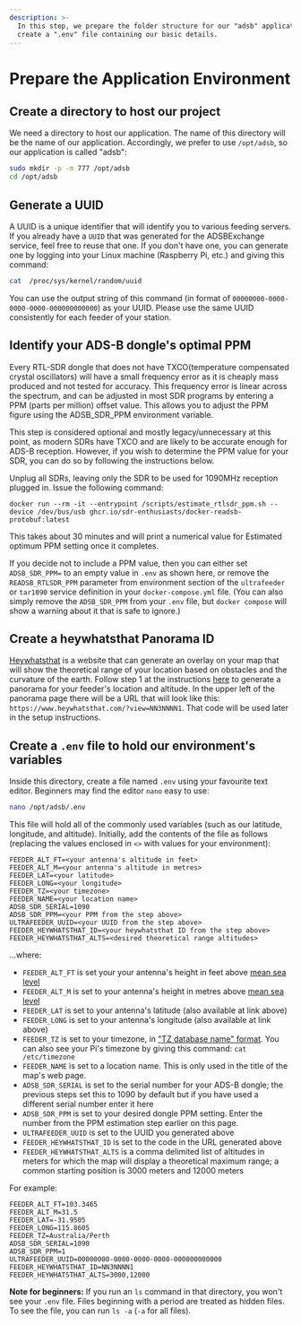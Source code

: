 ```yaml
---
description: >-
  In this step, we prepare the folder structure for our "adsb" application, and
  create a ".env" file containing our basic details.
---
```


# Prepare the Application Environment

## Create a directory to host our project

We need a directory to host our application. The name of this directory will be the name of our application. Accordingly, we prefer to use `/opt/adsb`, so our application is called "adsb":

```bash
sudo mkdir -p -m 777 /opt/adsb
cd /opt/adsb
```

## Generate a UUID

A UUID is a unique identifier that will identify you to various feeding servers. If you already have a `UUID` that was generated for the ADSBExchange service, feel free to reuse that one. If you don't have one, you can generate one by logging into your Linux machine (Raspberry Pi, etc.) and giving this command:

```bash
cat  /proc/sys/kernel/random/uuid
```

You can use the output string of this command (in format of `00000000-0000-0000-0000-000000000000`) as your UUID. Please use the same UUID consistently for each feeder of your station.

## Identify your ADS-B dongle's optimal PPM

Every RTL-SDR dongle that does not have TXCO\(temperature compensated crystal oscillators\) will have a small frequency error as it is cheaply mass produced and not tested for accuracy. This frequency error is linear across the spectrum, and can be adjusted in most SDR programs by entering a PPM (parts per million) offset value. This allows you to adjust the PPM figure using the ADSB_SDR_PPM environment variable.

This step is considered optional and mostly legacy/unnecessary at this point, as modern SDRs have TXCO and are likely to be accurate enough for ADS-B reception. However, if you wish to determine the PPM value for your SDR, you can do so by following the instructions below.

Unplug all SDRs, leaving only the SDR to be used for 1090MHz reception plugged in. Issue the following command:

`docker run --rm -it --entrypoint /scripts/estimate_rtlsdr_ppm.sh --device /dev/bus/usb ghcr.io/sdr-enthusiasts/docker-readsb-protobuf:latest`

This takes about 30 minutes and will print a numerical value for Estimated optimum PPM setting once it completes.

If you decide not to include a PPM value, then you can either set `ADSB_SDR_PPM=` to an empty value in `.env` as shown here, or remove the `READSB_RTLSDR_PPM` parameter from environment section of the `ultrafeeder` or `tar1090` service definition in your `docker-compose.yml` file. (You can also simply remove the `ADSB_SDR_PPM` from your `.env` file, but `docker compose` will show a warning about it that is safe to ignore.)

## Create a heywhatsthat Panorama ID

[Heywhatsthat](https://www.heywhatsthat.com) is a website that can generate an overlay on your map that will show the theoretical range of your location based on obstacles and the curvature of the earth. Follow step 1 at the instructions [here](https://github.com/wiedehopf/tar1090#heywhatsthatcom-range-outline) to generate a panorama for your feeder's location and altitude. In the upper left of the panorama page there will be a URL that will look like this: `https://www.heywhatsthat.com/?view=NN3NNNN1`. That code will be used later in the setup instructions.

## Create a `.env` file to hold our environment's variables

Inside this directory, create a file named `.env` using your favourite text editor. Beginners may find the editor `nano` easy to use:

```bash
nano /opt/adsb/.env
```

This file will hold all of the commonly used variables \(such as our latitude, longitude, and altitude\). Initially, add the contents of the file as follows (replacing the values enclosed in `<>` with values for your environment):

```text
FEEDER_ALT_FT=<your antenna's altitude in feet>
FEEDER_ALT_M=<your antenna's altitude in metres>
FEEDER_LAT=<your latitude>
FEEDER_LONG=<your longitude>
FEEDER_TZ=<your timezone>
FEEDER_NAME=<your location name>
ADSB_SDR_SERIAL=1090
ADSB_SDR_PPM=<your PPM from the step above>
ULTRAFEEDER_UUID=<your UUID from the step above>
FEEDER_HEYWHATSTHAT_ID=<your heywhatsthat ID from the step above>
FEEDER_HEYWHATSTHAT_ALTS=<desired theoretical range altitudes>

```

...where:

* `FEEDER_ALT_FT` is set your your antenna's height in feet above [mean sea level](https://www.freemaptools.com/elevation-finder.htm)
* `FEEDER_ALT_M` is set to your antenna's height in metres above [mean sea level](https://www.freemaptools.com/elevation-finder.htm)
* `FEEDER_LAT` is set to your antenna's latitude (also available at link above)
* `FEEDER_LONG` is set to your antenna's longitude (also available at link above)
* `FEEDER_TZ` is set to your timezone, in ["TZ database name" format](https://en.wikipedia.org/wiki/List_of_tz_database_time_zones). You can also see your Pi's timezone by giving this command: `cat /etc/timezone`
* `FEEDER_NAME` is set to a location name. This is only used in the title of the map's web page.
* `ADSB_SDR_SERIAL` is set to the serial number for your ADS-B dongle; the previous steps set this to 1090 by default but if you have used a different serial number enter it here
* `ADSB_SDR_PPM` is set to your desired dongle PPM setting. Enter the number from the PPM estimation step earlier on this page.
* `ULTRAFEEDER_UUID` is set to the UUID you generated above
* `FEEDER_HEYWHATSTHAT_ID` is set to the code in the URL generated above
* `FEEDER_HEYWHATSTHAT_ALTS` is a comma delimited list of altitudes in meters for which the map will display a theoretical maximum range; a common starting position is 3000 meters and 12000 meters

For example:

```text
FEEDER_ALT_FT=103.3465
FEEDER_ALT_M=31.5
FEEDER_LAT=-31.9505
FEEDER_LONG=115.8605
FEEDER_TZ=Australia/Perth
ADSB_SDR_SERIAL=1090
ADSB_SDR_PPM=1
ULTRAFEEDER_UUID=00000000-0000-0000-0000-000000000000
FEEDER_HEYWHATSTHAT_ID=NN3NNNN1
FEEDER_HEYWHATSTHAT_ALTS=3000,12000
```

**Note for beginners:** If you run an `ls` command in that directory, you won't see your `.env` file. Files beginning with a period are treated as hidden files. To see the file, you can run `ls -a` \(`-a` for all files\).
